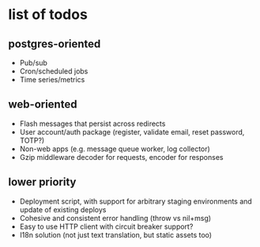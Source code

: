 # list of todos

## postgres-oriented

* Pub/sub
* Cron/scheduled jobs
* Time series/metrics

## web-oriented

* Flash messages that persist across redirects
* User account/auth package (register, validate email, reset password, TOTP?)
* Non-web apps (e.g. message queue worker, log collector)
* Gzip middleware decoder for requests, encoder for responses

## lower priority

* Deployment script, with support for arbitrary staging environments and update of existing deploys
* Cohesive and consistent error handling (throw vs nil+msg)
* Easy to use HTTP client with circuit breaker support?
* I18n solution (not just text translation, but static assets too)
